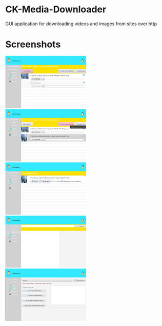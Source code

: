 # CK-Media-Downloader
GUI application for downloading videos and images from sites over http

# Screenshots

<img src="scrshots/downloads.png" width=50%>

<img src="scrshots/downloads 2.png" width=50%>

<img src="scrshots/history.png" width=50%>

<img src="scrshots/browser.png" width=50%>

<img src="scrshots/share.png" width=50%>
